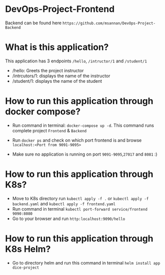 # DevOps-Project-Frontend
  Backend can be found here `https://github.com/msannan/DevOps-Project-Backend`

# What is this application?
  This application has 3 endpoints `/hello`, `/intructor/1` and `/student/1`

  - /hello: Greets the project instructor
  - /intrcutors/1: displays the name of the instructor
  - /student/1: displays the name of the student

# How to run this application through docker compose?
  - Run command in terminal: `docker-compose up -d`. This command runs complete project `Frontend` & `Backend`
  - Run `docker ps` and check on which port frontend is and browse `localhost:<Port from 9091-9095>`

  - Make sure no application is running on port `9091-9095`,`27017` and `8081` :)

# How to run this application through K8s?
  - Move to K8s directory run `kubectl apply -f .` or `kubectl apply -f backend.yaml` and `kubectl apply -f frontend.yaml`
  - Run command in terminal `kubectl port-forward service/frontend 9090:8080`
  - Go to your browser and run `http:localhost:9090/hello`

# How to run this application through K8s Helm?
  - Go to directory helm and run this command in terminal `helm install app dice-project`